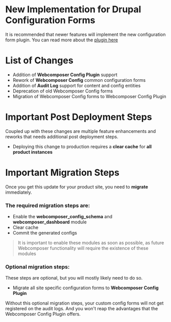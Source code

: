 # New Implementation for Drupal Configuration Forms

It is recommended that newer features will implement the new configuration form plugin.
You can read more about the [plugin here](../../docs/webcomposer-config-plugin.md)

# List of Changes

* Addition of **Webcomposer Config Plugin** support
* Rework of **Webcomposer Config** common configuration forms
* Addition of **Audit Log** support for content and config entities
* Deprecation of old Webcomposer Config forms
* Migration of Webcomposer Config forms to Webcomposer Config Plugin

# Important Post Deployment Steps

Coupled up with these changes are multiple feature enhancements and reworks that
needs additional post deployment steps.

* Deploying this change to production requires a **clear cache** for **all product instances**

# Important Migration Steps

Once you get this update for your product site, you need to **migrate** immediately.

### The required migration steps are:

* Enable the **webcomposer_config_schema** and **webcomposer_dashboard** module
* Clear cache
* Commit the generated configs

> It is important to enable these modules as soon as possible, as future Webcomposer
> functionality will require the existence of these modules

### Optional migration steps:

These steps are optional, but you will mostly likely need to do so.

* Migrate all site specific configuration forms to **Webcomposer Config Plugin**

Without this optional migration steps, your custom config forms will not get
registered on the audit logs. And you won't reap the advantages that
the Webcomposer Config Plugin offers.
